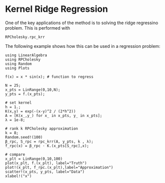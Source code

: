 # Kernel Ridge Regression
One of the key applications of the method is to solving the ridge regressino
problem.  This is performed with
```@docs 
RPCholesky.rpc_krr
```
The following example shows how this can be used in a regression problem:
```@example
using LinearAlgebra
using RPCholesky
using Random
using Plots

f(x) = x * sin(x); # function to regress

N = 25;
x_pts = LinRange(0,10,N);
y_pts = f.(x_pts);

# set kernel
h = 1.;
K(x,y) = exp(-(x-y)^2 / (2*h^2))
A = [K(x_,y_) for x_ in x_pts, y_ in x_pts];
λ = 1e-8;

# rank k RPCholesky approximation
k = 8; 
Random.seed!(100)
β_rpc, S_rpc = rpc_krr(A, y_pts, k , λ);
f_rpc(x) = β_rpc ⋅ K.(x_pts[S_rpc],x);

# compare
x_plt = LinRange(0,10,100)
plot(x_plt, f.(x_plt), label="Truth")
plot!(x_plt, f_rpc.(x_plt),label="Approximation")
scatter!(x_pts, y_pts, label="Data")
xlabel!("x")
```